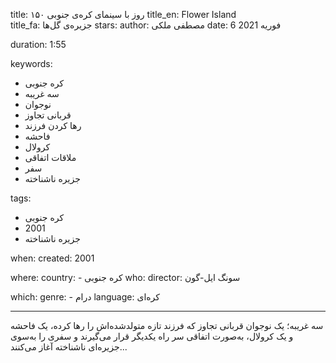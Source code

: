 
title: ۱۵۰ روز با سینمای کره‌ی جنوبی 
title_en: Flower Island  
title_fa: جزیره‌ی گل‌ها
stars: 
author: مصطفی ملکی
date: 6 فوریه 2021

duration: 1:55

keywords:
  - کره جنوبی
  - سه غریبه
  - نوجوان
  - قربانی تجاوز
  - رها کردن فرزند
  - فاحشه
  - کرولال
  - ملاقات اتفاقی
  - سفر
  - جزیره ناشناخته
  
tags:
  - کره جنوبی
  - 2001
  - جزیره ناشناخته

when:
  created: 2001 

where:
  country: 
    - کره جنوبی 
who:
  director: سونگ ایل-گون 

which:
  genre:
    - درام
  language: کره‌ای

---

سه غریبه؛ یک نوجوان قربانی تجاوز که فرزند تازه متولد‌شده‌اش را رها کرده، یک فاحشه‌ و یک کرولال، به‌صورت اتفاقی سر راه یکدیگر قرار می‌گیرند و سفری را به‌سوی جزیره‌ای ناشناخته آغاز می‌کنند...
